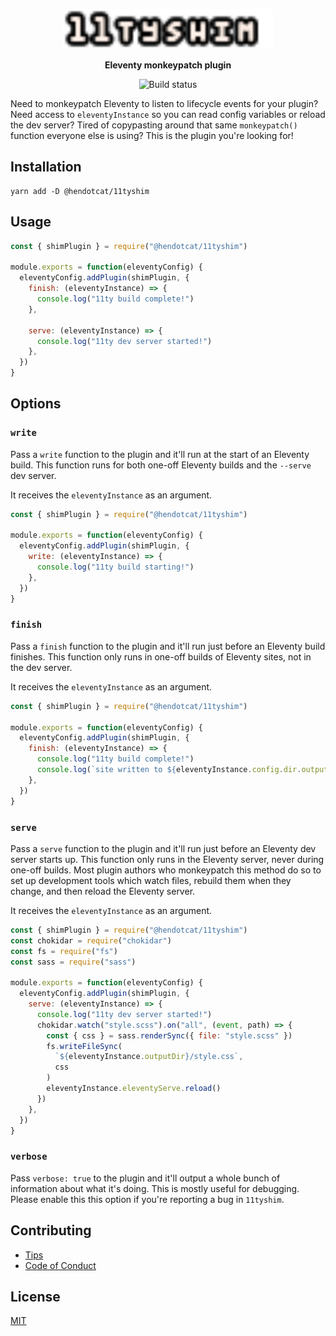 <p align="center">
  <img
    alt="11tyshim"
    src="https://github.com/hendotcat/11tyshim/raw/trunk/11tyshim.svg"
    height="64"
  />
</p>

<p align="center">
  <strong>
    Eleventy monkeypatch plugin
  </strong>
</p>

<p align="center">
  <img
    src="https://github.com/hendotcat/11tyshim/actions/workflows/publish.yml/badge.svg"
    alt="Build status"
  />
</p>

Need to monkeypatch Eleventy to listen to lifecycle events for your plugin?
Need access to `eleventyInstance` so you can read config variables or reload
the dev server? Tired of copypasting around that same `monkeypatch()` function
everyone else is using? This is the plugin you're looking for!

## Installation

```
yarn add -D @hendotcat/11tyshim
```

## Usage

```javascript
const { shimPlugin } = require("@hendotcat/11tyshim")

module.exports = function(eleventyConfig) {
  eleventyConfig.addPlugin(shimPlugin, {
    finish: (eleventyInstance) => {
      console.log("11ty build complete!")
    },

    serve: (eleventyInstance) => {
      console.log("11ty dev server started!")
    },
  })
}
```

## Options

### `write`

Pass a `write` function to the plugin and it'll run at the start of an Eleventy
build. This function runs for both one-off Eleventy builds and the `--serve` dev
server.

It receives the `eleventyInstance` as an argument.

```javascript
const { shimPlugin } = require("@hendotcat/11tyshim")

module.exports = function(eleventyConfig) {
  eleventyConfig.addPlugin(shimPlugin, {
    write: (eleventyInstance) => {
      console.log("11ty build starting!")
    },
  })
}
```

### `finish`

Pass a `finish` function to the plugin and it'll run just before an Eleventy
build finishes. This function only runs in one-off builds of Eleventy sites,
not in the dev server.

It receives the `eleventyInstance` as an argument.

```javascript
const { shimPlugin } = require("@hendotcat/11tyshim")

module.exports = function(eleventyConfig) {
  eleventyConfig.addPlugin(shimPlugin, {
    finish: (eleventyInstance) => {
      console.log("11ty build complete!")
      console.log(`site written to ${eleventyInstance.config.dir.output}`)
    },
  })
}
```

### `serve`

Pass a `serve` function to the plugin and it'll run just before an Eleventy dev
server starts up. This function only runs in the Eleventy server, never during
one-off builds. Most plugin authors who monkeypatch this method do so to set up
development tools which watch files, rebuild them when they change, and then
reload the Eleventy server.

It receives the `eleventyInstance` as an argument.

```javascript
const { shimPlugin } = require("@hendotcat/11tyshim")
const chokidar = require("chokidar")
const fs = require("fs")
const sass = require("sass")

module.exports = function(eleventyConfig) {
  eleventyConfig.addPlugin(shimPlugin, {
    serve: (eleventyInstance) => {
      console.log("11ty dev server started!")
      chokidar.watch("style.scss").on("all", (event, path) => {
        const { css } = sass.renderSync({ file: "style.scss" })
        fs.writeFileSync(
          `${eleventyInstance.outputDir}/style.css`,
          css
        )
        eleventyInstance.eleventyServe.reload()
      })
    },
  })
}
```

### `verbose`

Pass `verbose: true` to the plugin and it'll output a whole bunch of
information about what it's doing. This is mostly useful for debugging. Please
enable this this option if you're reporting a bug in `11tyshim`.

## Contributing

* [Tips][Contributing]
* [Code of Conduct]

## License

[MIT]

[Contributing]: https://github.com/hendotcat/11tyshim/blob/trunk/contributing.md
[Code of Conduct]: https://github.com/hendotcat/11tyshim/blob/trunk/code_of_conduct.md
[MIT]: https://github.com/hendotcat/11tyshim/blob/trunk/license
